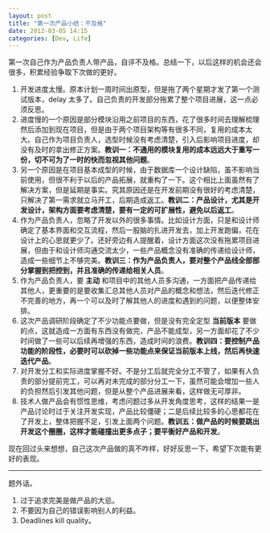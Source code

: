 ```yaml
---
layout: post
title: "第一次产品小结：不及格"
date: 2012-03-05 14:15
categories: [Dev, Life]
---
```


第一次自己作为产品负责人带产品，自评不及格。总结一下，以后这样的机会还会很多，积累经验争取下次做的更好。

1. 开发进度太慢。原本计划一周时间出原型，但是拖了两个星期才发了第一个测试版本，delay 太多了。自己负责的开发部分拖累了整个项目进展，这一点必须反思。
1. 进度慢的一个原因是部分模块沿用之前项目的东西，花了很多时间去理解梳理然后添加到现在项目，但是由于两个项目架构等有很多不同，复用的成本太大。自己作为项目负责人，选型时候没有考虑清楚，引入后影响项目进度，却没有及时的拿出修正方案。**教训一：不通用的模块复用的成本远远大于重写一份，切不可为了一时的快而忽视其他问题**。
1. 另一个原因是在项目基本成型的时候，由于数据库一个设计缺陷，虽不影响当前使用，但很不利于以后的产品拓展，就重构了一下。这个相比上面虽然有了解决方案，但是延期是事实。究其原因还是在开发前期没有很好的考虑清楚，只解决了第一需求就立马开工，后期造成返工。**教训二：产品设计，尤其是开发设计，架构方面要考虑清楚，要有一定的可扩展性，避免以后返工**。
1. 作为产品负责人，忽略了开发以外的很多事情。比如设计方面，只是和设计师确定了基本界面和交互流程，然后一股脑的扎进开发去，加上开发跑偏，花在设计上的心思就更少了。还好旁边有人提醒着，设计方面这次没有拖累项目进展，但由于和设计师沟通交流太少，一些产品概念没有准确的传递给设计师，造成一些细节上不够完美。**教训三：作为产品负责人，要对整个产品线全部部分掌握到把控到，并且准确的传递给相关人员**。
1. 作为产品负责人，要 **主动** 和项目中的其他人员多沟通，一方面把产品传递给其他人，更重要的是要收集汇总其他人员对产品的概念和想法，然后迭代修正不完善的地方，再一个可以及时了解其他人的进度和遇到的问题，以便整体安排。
1. 这次产品调研阶段确定了不少功能点要做，但是没有完全定型 **当前版本** 要做的点，这就造成一方面有东西没有做完，产品不能成型，另一方面却花了不少时间做了一些可以后续再增强的东西，造成时间的浪费。**教训四：要控制产品功能的阶段性，必要时可以砍掉一些功能点来保证当前版本上线，然后再快速迭代产品**。
1. 对开发分工和实际进度掌握不好。不是分工后就完全分工不管了，如果有人负责的部分提前完工，可以再对未完成的部分分工一下，虽然可能会增加一些人的负担然后引发其他问题，但是从整个产品进展来看，这样做无可厚非。
1. 技术人做产品会有惯性思维，考虑问题过多从开发角度思考，这样的结果一是产品讨论时过于关注开发实现，产品比较僵硬；二是后续比较多的心思都花在了开发上，整体把握不足，引发上面两个问题。**教训五：做产品的时候要跳出开发这个圈圈，这样才能碰撞出更多点子；要平衡好产品和开发**。

现在回过头来想想，自己这次产品做的真不咋样，好好反思一下，希望下次能有更好的表现。

----

题外话。

1. 过于追求完美是做产品的大忌。
1. 不要因为自己的错误影响别人的利益。
1. Deadlines kill quality。

